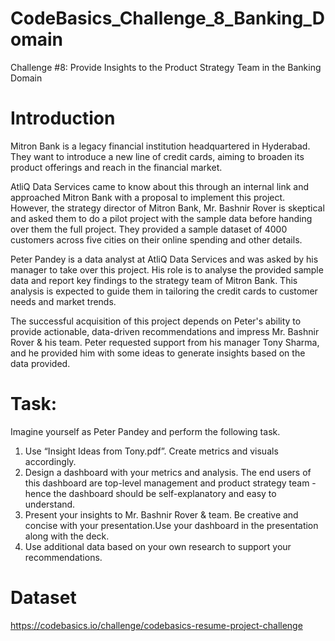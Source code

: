 # CodeBasics_Challenge_8_Banking_Domain
Challenge #8: Provide Insights to the Product Strategy Team in the Banking Domain 

# Introduction
Mitron Bank is a legacy financial institution headquartered in Hyderabad. They want to introduce a new line of credit cards, aiming to broaden its product offerings and reach in the financial market. 

AtliQ Data Services came to know about this through an internal link and approached Mitron Bank with a proposal to implement this project. However, the strategy director of Mitron Bank, Mr. Bashnir Rover is skeptical and asked them to do a pilot project with the sample data before handing over them the full project. They provided a sample dataset of 4000 customers across five cities on their online spending and other details. 

Peter Pandey is a data analyst at AtliQ Data Services and was asked by his manager to take over this project. His role is to analyse the provided sample data and report key findings to the strategy team of Mitron Bank. This analysis is expected to guide them in tailoring the credit cards to customer needs and market trends. 

The successful acquisition of this project depends on Peter's ability to provide actionable, data-driven recommendations and impress Mr. Bashnir Rover & his team. Peter requested support from his manager Tony Sharma, and he provided him with some ideas to generate insights based on the data provided. 


# Task:

Imagine yourself as Peter Pandey and perform the following task.

1) Use “Insight Ideas from Tony.pdf”. Create metrics and visuals accordingly.
2) Design a dashboard with your metrics and analysis. The end users of this dashboard are top-level management and product strategy team - hence the dashboard should be self-explanatory and easy to understand.
3) Present your insights to Mr. Bashnir Rover & team. Be creative and concise with your presentation.Use your dashboard in the presentation along with the deck.
4) Use additional data based on your own research to support your recommendations. 

# Dataset
https://codebasics.io/challenge/codebasics-resume-project-challenge
